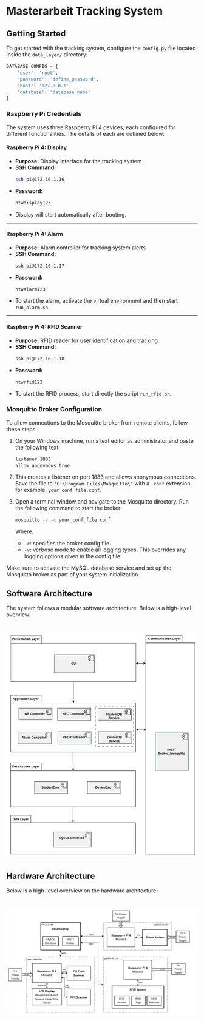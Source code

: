 # Masterarbeit Tracking System

## Getting Started

To get started with the tracking system, configure the `config.py` file located inside the `data_layer/` directory:

```python
DATABASE_CONFIG = {
    'user': 'root',
    'password': 'define_password',
    'host': '127.0.0.1',
    'database': 'database_name'
}
```

### Raspberry Pi Credentials

The system uses three Raspberry Pi 4 devices, each configured for different functionalities. The details of each are outlined below:

#### Raspberry Pi 4: Display

- **Purpose:** Display interface for the tracking system
- **SSH Command:**
  ```bash
  ssh pi@172.16.1.16
  ```
- **Password:** 
  ```bash
  htwdisplay123
  ```
- Display will start automatically after booting.

---

#### Raspberry Pi 4: Alarm

- **Purpose:** Alarm controller for tracking system alerts
- **SSH Command:**
  ```bash
  ssh pi@172.16.1.17
  ```
- **Password:** 
  ```bash
  htwalarm123
  ```
- To start the alarm, activate the virtual environment and then start `run_alarm.sh`.
---

#### Raspberry Pi 4: RFID Scanner

- **Purpose:** RFID reader for user identification and tracking
- **SSH Command:**
  ```bash
  ssh pi@172.16.1.18
  ```
- **Password:** 
  ```bash
  htwrfid123
  ```
- To start the RFID process, start directly the script `run_rfid.sh`.

### Mosquitto Broker Configuration

To allow connections to the Mosquitto broker from remote clients, follow these steps:

1. On your Windows machine, run a text editor as administrator and paste the following text:

    ```bash
    listener 1883
    allow_anonymous true
    ```

2. This creates a listener on port 1883 and allows anonymous connections. Save the file to `"C:\Program Files\Mosquitto\"` with a `.conf` extension, for example, `your_conf_file.conf`.

3. Open a terminal window and navigate to the Mosquitto directory. Run the following command to start the broker:

    ```bash
    mosquitto -v -c your_conf_file.conf
    ```

    Where:

    - `-c`: specifies the broker config file.
    - `-v`: verbose mode to enable all logging types. This overrides any logging options given in the config file.

Make sure to activate the MySQL database service and set up the Mosquitto broker as part of your system initialization.


## Software Architecture

The system follows a modular software architecture. Below is a high-level overview:

<h1 align="center">
  <img src=".github/assets/software_architecture.png" alt="software_architecture" width="800">
  <br>
</h1>


## Hardware Architecture

Below is a high-level overview on the hardware architecture:

<h1 align="center">
  <img src=".github/assets/Hardware_Architecture_Communication.png" alt="hardware_architecture" width="800">
  <br>
</h1>
